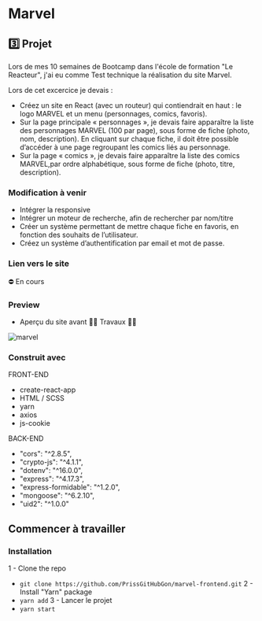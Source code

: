 # Marvel
## 3️⃣ Projet
Lors de mes 10 semaines de Bootcamp dans l'école de formation "Le Reacteur", j'ai eu comme Test technique  la réalisation du site Marvel.

Lors de cet excercice je devais : 
* Créez un site en React (avec un routeur) qui contiendrait en haut : le logo MARVEL et un menu (personnages, comics, favoris).
* Sur la page principale « personnages », je devais faire apparaître la liste des personnages MARVEL (100 par page), sous forme de fiche (photo, nom, description). En cliquant sur chaque fiche, il doit être possible d’accéder à une page regroupant les comics liés au personnage.
* Sur la page « comics », je devais faire apparaître la liste des comics MARVEL,par ordre alphabétique, sous forme de fiche (photo, titre, description).

### Modification à venir

* Intégrer la responsive
* Intégrer un moteur de recherche, afin de rechercher par nom/titre
* Créer un système permettant de mettre chaque fiche en favoris, en fonction des souhaits de l’utilisateur.
* Créez un système d’authentification par email et mot de passe.


### Lien vers le site

⛔ En cours

### Preview

* Aperçu du site avant 🔨🔨 Travaux 🔨🔨

![marvel](https://user-images.githubusercontent.com/87413559/183442834-456128be-16d9-4307-a047-c913bdcb0ef6.png)


### Construit avec

FRONT-END

* create-react-app
* HTML / SCSS
* yarn
* axios
* js-cookie

BACK-END

* "cors": "^2.8.5",
* "crypto-js": "^4.1.1",
* "dotenv": "^16.0.0",
* "express": "^4.17.3",
* "express-formidable": "^1.2.0",
* "mongoose": "^6.2.10",
* "uid2": "^1.0.0"

## Commencer à travailler

### Installation

1 - Clone the repo
* ``git clone https://github.com/PrissGitHubGon/marvel-frontend.git``
2 - Install "Yarn" package
* ``yarn add``
3 - Lancer le projet
* ``yarn start``
